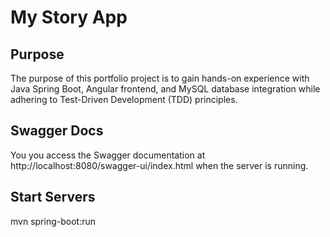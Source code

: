 # My Story App

## Purpose

The purpose of this portfolio project is to gain hands-on experience with Java Spring Boot, Angular frontend, and MySQL database integration while adhering to Test-Driven Development (TDD) principles.

## Swagger Docs

You you access the Swagger documentation at http://localhost:8080/swagger-ui/index.html when the server is running.

## Start Servers

mvn spring-boot:run
